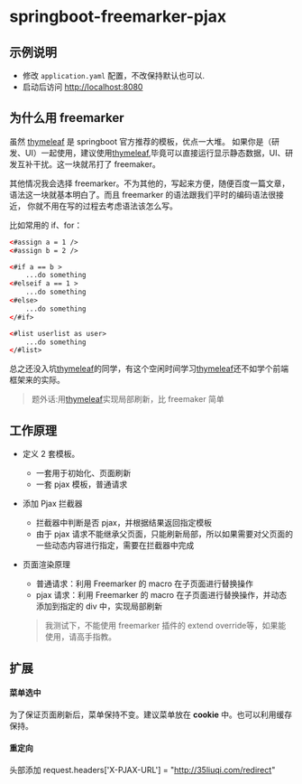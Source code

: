 # springboot-freemarker-pjax

## 示例说明

+ 修改 `application.yaml` 配置，不改保持默认也可以.
+ 启动后访问 [http://localhost:8080](http://localhost:8080)

## 为什么用 freemarker

虽然 [thymeleaf](https://www.thymeleaf.org) 是 springboot 官方推荐的模板，优点一大堆。
如果你是（研发、UI）一起使用，建议使用[thymeleaf](https://www.thymeleaf.org),毕竟可以直接运行显示静态数据，UI、研发互补干扰。这一块就吊打了 freemaker。

其他情况我会选择 freemarker。不为其他的，写起来方便，随便百度一篇文章，语法这一块就基本明白了。而且 freemarker 的语法跟我们平时的编码语法很接近，
你就不用在写的过程去考虑语法该怎么写。

比如常用的 if、for：

```html
<#assign a = 1 />
<#assign b = 2 />

<#if a == b >
    ...do something
<#elseif a == 1 >
    ...do something
<#else>
    ...do something
</#if>

<#list userlist as user>
    ...do something
</#list>
```

总之还没入坑[thymeleaf](https://www.thymeleaf.org)的同学，有这个空闲时间学习[thymeleaf](https://www.thymeleaf.org)还不如学个前端框架来的实际。

> 题外话:用[thymeleaf](https://www.thymeleaf.org)实现局部刷新，比 freemaker 简单

## 工作原理

+ 定义 2 套模板。 

    + 一套用于初始化、页面刷新
    + 一套 pjax 模板，普通请求

+ 添加 Pjax 拦截器
    
    + 拦截器中判断是否 pjax，并根据结果返回指定模板
    + 由于 pjax 请求不能继承父页面，只能刷新局部，所以如果需要对父页面的一些动态内容进行指定，需要在拦截器中完成

+ 页面渲染原理

    + 普通请求：利用 Freemarker 的 macro 在子页面进行替换操作
    + pjax 请求：利用 Freemarker 的 macro 在子页面进行替换操作，并动态添加到指定的 div 中，实现局部刷新
    
    > 我测试下，不能使用 freemarker 插件的 extend override等，如果能使用，请高手指教。



## 扩展

#### 菜单选中

为了保证页面刷新后，菜单保持不变。建议菜单放在 **cookie** 中。也可以利用缓存保持。

#### 重定向

头部添加
request.headers['X-PJAX-URL'] = "http://35liuqi.com/redirect"


